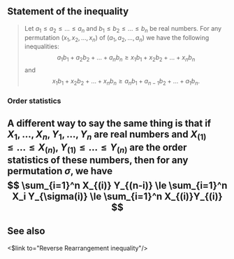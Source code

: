 ## Statement of the inequality

> Let $a_1 \le  a_2 \le \dots \le   a_n$ and $b_1 \le b_2 \le \dots\le b_n$ be real numbers. For any permutation $(x_1, x_2,\dots, x_n)$ of
> $(a_1, a_2, \dots , a_n)$ we have the following inequalities:
> $$a_1b_1 + a_2b_2 + \dots + a_nb_n ≥ x_1b_1 + x_2b_2 + \dots + x_nb_n $$
and 
> $$ x_1b_1 + x_2b_2 + \dots + x_nb_n \ge  a_nb_1 + a_{n−1}b_2 + \dots + a_1b_n.$$

### Order statistics

A different way to say the same thing is that if $X_1,\dots,X_n, Y_1,\dots,Y_n$ are real numbers and $X_{(1)}\le \dots \le X_{(n)}$, $Y_{(1)}\le \dots \le Y_{(n)}$ are the order statistics of these numbers, then for any permutation $\sigma$, we have 
$$ \sum_{i=1}^n X_{(i)} Y_{(n-i)}  \le \sum_{i=1}^n X_i Y_{\sigma(i)} \le \sum_{i=1}^n X_{(i)}Y_{(i)} $$
---

## See also

<$link to="Reverse Rearrangement inequality"/>